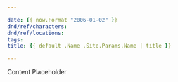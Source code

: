 ```yaml
---

date: {{ now.Format "2006-01-02" }}
dnd/ref/characters:
dnd/ref/locations:
tags:
title: {{ default .Name .Site.Params.Name | title }}

---
```


Content Placeholder

